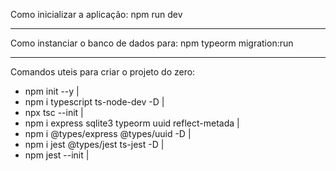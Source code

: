 Como inicializar a aplicação: npm run dev

_________________________________________________________________
Como instanciar o banco de dados para: npm typeorm migration:run
__________________________________________________________________

Comandos uteis para criar o projeto do zero:
 
* npm init --y | 
* npm i typescript ts-node-dev -D |
* npx tsc --init |
* npm i express sqlite3 typeorm uuid reflect-metada |
* npm i @types/express @types/uuid -D |
* npm i jest @types/jest ts-jest -D |
* npm jest --init |
